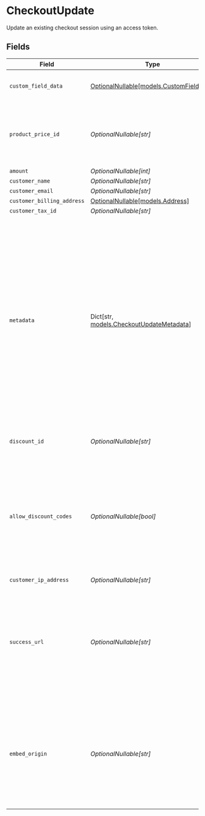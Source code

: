 # CheckoutUpdate

Update an existing checkout session using an access token.


## Fields

| Field                                                                                                                                                                                                                                                                                                   | Type                                                                                                                                                                                                                                                                                                    | Required                                                                                                                                                                                                                                                                                                | Description                                                                                                                                                                                                                                                                                             |
| ------------------------------------------------------------------------------------------------------------------------------------------------------------------------------------------------------------------------------------------------------------------------------------------------------- | ------------------------------------------------------------------------------------------------------------------------------------------------------------------------------------------------------------------------------------------------------------------------------------------------------- | ------------------------------------------------------------------------------------------------------------------------------------------------------------------------------------------------------------------------------------------------------------------------------------------------------- | ------------------------------------------------------------------------------------------------------------------------------------------------------------------------------------------------------------------------------------------------------------------------------------------------------- |
| `custom_field_data`                                                                                                                                                                                                                                                                                     | [OptionalNullable[models.CustomFieldData]](../models/customfielddata.md)                                                                                                                                                                                                                                | :heavy_minus_sign:                                                                                                                                                                                                                                                                                      | Key-value object storing custom field values.                                                                                                                                                                                                                                                           |
| `product_price_id`                                                                                                                                                                                                                                                                                      | *OptionalNullable[str]*                                                                                                                                                                                                                                                                                 | :heavy_minus_sign:                                                                                                                                                                                                                                                                                      | ID of the product price to checkout. Must correspond to a price linked to the same product.                                                                                                                                                                                                             |
| `amount`                                                                                                                                                                                                                                                                                                | *OptionalNullable[int]*                                                                                                                                                                                                                                                                                 | :heavy_minus_sign:                                                                                                                                                                                                                                                                                      | N/A                                                                                                                                                                                                                                                                                                     |
| `customer_name`                                                                                                                                                                                                                                                                                         | *OptionalNullable[str]*                                                                                                                                                                                                                                                                                 | :heavy_minus_sign:                                                                                                                                                                                                                                                                                      | N/A                                                                                                                                                                                                                                                                                                     |
| `customer_email`                                                                                                                                                                                                                                                                                        | *OptionalNullable[str]*                                                                                                                                                                                                                                                                                 | :heavy_minus_sign:                                                                                                                                                                                                                                                                                      | N/A                                                                                                                                                                                                                                                                                                     |
| `customer_billing_address`                                                                                                                                                                                                                                                                              | [OptionalNullable[models.Address]](../models/address.md)                                                                                                                                                                                                                                                | :heavy_minus_sign:                                                                                                                                                                                                                                                                                      | N/A                                                                                                                                                                                                                                                                                                     |
| `customer_tax_id`                                                                                                                                                                                                                                                                                       | *OptionalNullable[str]*                                                                                                                                                                                                                                                                                 | :heavy_minus_sign:                                                                                                                                                                                                                                                                                      | N/A                                                                                                                                                                                                                                                                                                     |
| `metadata`                                                                                                                                                                                                                                                                                              | Dict[str, [models.CheckoutUpdateMetadata](../models/checkoutupdatemetadata.md)]                                                                                                                                                                                                                         | :heavy_minus_sign:                                                                                                                                                                                                                                                                                      | Key-value object allowing you to store additional information.<br/><br/>The key must be a string with a maximum length of **40 characters**.<br/>The value must be either:<br/>    * A string with a maximum length of **500 characters**<br/>    * An integer<br/>    * A boolean<br/><br/>You can store up to **50 key-value pairs**. |
| `discount_id`                                                                                                                                                                                                                                                                                           | *OptionalNullable[str]*                                                                                                                                                                                                                                                                                 | :heavy_minus_sign:                                                                                                                                                                                                                                                                                      | ID of the discount to apply to the checkout.                                                                                                                                                                                                                                                            |
| `allow_discount_codes`                                                                                                                                                                                                                                                                                  | *OptionalNullable[bool]*                                                                                                                                                                                                                                                                                | :heavy_minus_sign:                                                                                                                                                                                                                                                                                      | Whether to allow the customer to apply discount codes. If you apply a discount through `discount_id`, it'll still be applied, but the customer won't be able to change it.                                                                                                                              |
| `customer_ip_address`                                                                                                                                                                                                                                                                                   | *OptionalNullable[str]*                                                                                                                                                                                                                                                                                 | :heavy_minus_sign:                                                                                                                                                                                                                                                                                      | N/A                                                                                                                                                                                                                                                                                                     |
| `success_url`                                                                                                                                                                                                                                                                                           | *OptionalNullable[str]*                                                                                                                                                                                                                                                                                 | :heavy_minus_sign:                                                                                                                                                                                                                                                                                      | URL where the customer will be redirected after a successful payment.You can add the `checkout_id={CHECKOUT_ID}` query parameter to retrieve the checkout session id.                                                                                                                                   |
| `embed_origin`                                                                                                                                                                                                                                                                                          | *OptionalNullable[str]*                                                                                                                                                                                                                                                                                 | :heavy_minus_sign:                                                                                                                                                                                                                                                                                      | If you plan to embed the checkout session, set this to the Origin of the embedding page. It'll allow the Polar iframe to communicate with the parent page.                                                                                                                                              |